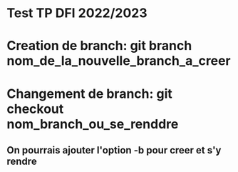 # Test TP DFI 2022/2023

# Creation de branch: git branch nom_de_la_nouvelle_branch_a_creer

# Changement de branch: git checkout nom_branch_ou_se_renddre
## On pourrais ajouter l'option -b pour creer et s'y rendre
